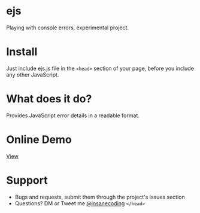 # ejs
Playing with console errors, experimental project.

# Install
Just include ejs.js file in the `<head>` section of your page, before you include any other JavaScript.

# What does it do?
Provides JavaScript error details in a readable format.

# Online Demo
[View](https://i-break-codes.github.io/ejs/)

# Support
- Bugs and requests, submit them through the project's issues section
- Questions? DM or Tweet me [@insanecoding](https://twitter.com/insanecoding)
`</head>`
